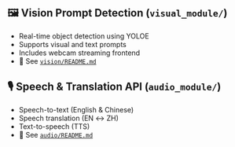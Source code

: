 ## 🖼️ Vision Prompt Detection (`visual_module/`)

- Real-time object detection using YOLOE
- Supports visual and text prompts
- Includes webcam streaming frontend
- 📄 See [`vision/README.md`](./visual_module/README.md)

## 🎙️ Speech & Translation API (`audio_module/`)

- Speech-to-text (English & Chinese)
- Speech translation (EN ↔ ZH)
- Text-to-speech (TTS)
- 📄 See [`audio/README.md`](./audio_module/README.md)
